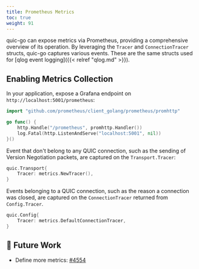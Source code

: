 ```yaml
---
title: Prometheus Metrics
toc: true
weight: 91
---
```


quic-go can expose metrics via Prometheus, providing a comprehensive overview of its operation. By leveraging the `Tracer` and `ConnectionTracer` structs, quic-go captures various events. These are the same structs used for [qlog event logging]({{< relref "qlog.md" >}}).

## Enabling Metrics Collection

In your application, expose a Grafana endpoint on `http://localhost:5001/prometheus`:
```go
import "github.com/prometheus/client_golang/prometheus/promhttp"

go func() {
    http.Handle("/prometheus", promhttp.Handler())
    log.Fatal(http.ListenAndServe("localhost:5001", nil))
}()
```

Event that don't belong to any QUIC connection, such as the sending of Version Negotiation packets, are captured on the `Transport.Tracer`:

```go
quic.Transport{
	Tracer: metrics.NewTracer(),
}
```

Events belonging to a QUIC connection, such as the reason a connection was closed, are captured on the `ConnectionTracer` returned from `Config.Tracer`.

```go
quic.Config{
	Tracer: metrics.DefaultConnectionTracer,
}
```


## 📝 Future Work

* Define more metrics: [#4554](https://github.com/quic-go/quic-go/issues/4554)
